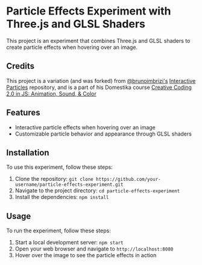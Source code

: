 # Particle Effects Experiment with Three.js and GLSL Shaders

This project is an experiment that combines Three.js and GLSL shaders to create particle effects when hovering over an image.

## Credits

This project is a variation (and was forked) from [@brunoimbrizi's](https://github.com/brunoimbrizi) [Interactive Particles](https://github.com/brunoimbrizi/interactive-particles) repository, and is a part of his Domestika course [Creative Coding 2.0 in JS: Animation, Sound, & Color](https://www.domestika.org/en/courses/3862-creative-coding-2-0-in-js-animation-sound-color)

## Features

- Interactive particle effects when hovering over an image
- Customizable particle behavior and appearance through GLSL shaders

## Installation

To use this experiment, follow these steps:

1. Clone the repository: `git clone https://github.com/your-username/particle-effects-experiment.git`
2. Navigate to the project directory: `cd particle-effects-experiment`
3. Install the dependencies: `npm install`

## Usage

To run the experiment, follow these steps:

1. Start a local development server: `npm start`
2. Open your web browser and navigate to `http://localhost:8080`
3. Hover over the image to see the particle effects in action

